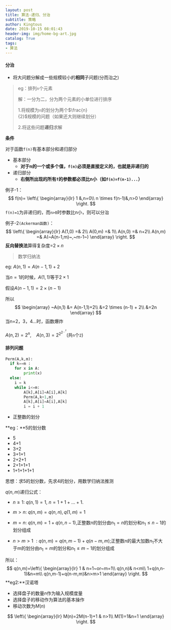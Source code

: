 ```yaml
---
layout: post
title: 算法-递归、分治
subtitle: 策略
author: Kingtous
date: 2019-10-15 08:01:43
header-img: img/home-bg-art.jpg
catalog: True
tags:
- 算法
---
```


#### 分治

- 将大问题分解成一些规模较小的**相同**子问题(分而治之)

> eg：排列`n`个元素
>
> 解：一分为二，分为两个元素的小单位进行排序
>
> 1.将规模为`n`的划分为两个$\frac{n}{2}$规模的问题（如果还大则继续划分）
>
> 2.将这些问题**递归**求解

**条件**

对于函数`f(n)`有基本部分和递归部分

- 基本部分
  - **对于n的一个或多个值，`f(n)`必须是直接定义的，也就是非递归的**
- 递归部分
  - **右侧所出现的所有`f`的参数都必须比n小（如`f(n)=f(n-1)...`）**

例子-1：
$$
f(n)= \left\{ 
\begin{array}{lr}
	1 &,n=0\\
	n \times f(n-1)&,n>0
\end{array}
\right.
$$
`f(n)=1`为非递归的，而`n>0`时参数比n小，则可以分治

例子-2`(Ackerman函数)`：
$$
\left\{
\begin{array}{lr}
A(1,0) =& 2\\
A(0,m) =& 1\\
A(n,0) =& n+2\\
A(n,m) =& A(~A(n-1,m)~,~m-1~)
\end{array}
\right.
$$
**反向替换法**算得复杂度=$2 \times n$

> 数学归纳法

eg: $A(n,1)=A(n-1,1)+2$

当$n=1$的时候，$A(1,1)$等于$2\times 1$

假设$A(n-1,1)=2\times (n-1)$

所以
$$
\begin{array}
~A(n,1) &= A(n-1,1)+2\\
				&=2 \times (n-1) + 2\\
				&=2n
\end{array}
$$
当n=2，3，4…时，函数爆炸

$A(n,2) = 2^n,~~~~A(n,3)=2^{2^{2^{…^2}}}$(共`n`个`2`)

#### 排列问题

```python
Perm(A,k,m):
  if k==m :
    for x in A:
    	print(x)
  else:
    i = k
    while i<=m:
    	A[k],A[i]=A[i],A[k]
    	Perm(A,k+1,m)
    	A[k],A[i]=A[i],A[k]
    	i = i + 1
```

- 正整数的划分

**eg：**5的划分数

- 5
- 4+1
- 3+2
- 3+1+1
- 2+2+1
- 2+1+1+1
- 1+1+1+1+1

思想：求5的划分数，先求4的划分，用数学归纳法推测



$q(n,m)$递归公式：

- $n \ge 1$: $q(n,1)=1,~n=1+1+…+1.$

- $m>n$: $q(n,m) = q(n,n),q(1,m)=1$
- $m=n:~q(n,m)=1+q(n,n-1)$,正整数$n$的划分由$n_1=n$的划分和$n_1 \le n-1$的划分组成
- $n>m>1~:q(n,m)=q(n,m-1)+q(n-m,m)$;正整数$n$的最大加数$n_1$不大于m的划分由$n_1=m$的划分和$n_1 \le m-1$的划分组成

所以：
$$
q(n,m)=\left\{
\begin{array}{lr}
1 & n=1~or~m=1\\
q(n,n)& n<m\\
1+q(n,n-1)&n=m\\
q(n,m-1)+q(n-m,m)&n>m>1
\end{array}
\right.
$$
**eg2:**汉诺塔

- 选择盘子的数量$n$作为输入规模度量
- 选择盘子的移动作为算法的基本操作
- 移动次数为$M(n)$

$$
\left\{
\begin{array}{lr}
M(n)=2M(n-1)+1 & n>1\\
M(1)=1&n=1
\end{array}
\right.
$$


